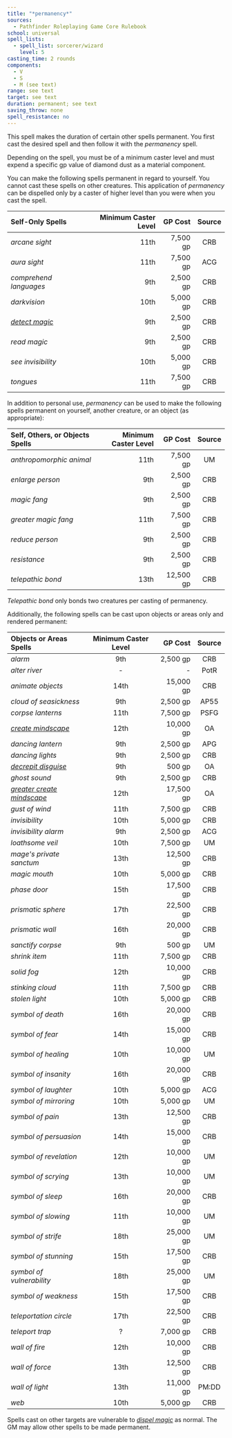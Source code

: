 ```yaml
---
title: "*permanency*"
sources:
  - Pathfinder Roleplaying Game Core Rulebook
school: universal
spell_lists:
  - spell_list: sorcerer/wizard
    level: 5
casting_time: 2 rounds
components:
  - V
  - S
  - M (see text)
range: see text
target: see text
duration: permanent; see text
saving_throw: none
spell_resistance: no
---
```


This spell makes the duration of certain other spells permanent. You first cast the desired spell and then follow it with the *permanency* spell.

Depending on the spell, you must be of a minimum caster level and must expend a specific gp value of diamond dust as a material component.

You can make the following spells permanent in regard to yourself. You cannot cast these spells on other creatures. This application of *permanency* can be dispelled only by a caster of higher level than you were when you cast the spell.

| Self-Only Spells                        | Minimum Caster Level |  GP Cost | Source |
|:----------------------------------------|---------------------:|---------:|:------:|
| *arcane sight*                          |                 11th | 7,500 gp |  CRB   |
| *aura sight*                            |                 11th | 7,500 gp |  ACG   |
| *comprehend languages*                  |                  9th | 2,500 gp |  CRB   |
| *darkvision*                            |                 10th | 5,000 gp |  CRB   |
| [*detect magic*](/spells/detect-magic/) |                  9th | 2,500 gp |  CRB   |
| *read magic*                            |                  9th | 2,500 gp |  CRB   |
| *see invisibility*                      |                 10th | 5,000 gp |  CRB   |
| *tongues*                               |                 11th | 7,500 gp |  CRB   |

In addition to personal use, *permanency* can be used to make the following spells permanent on yourself, another creature, or an object (as appropriate):

| Self, Others, or Objects Spells | Minimum Caster Level |   GP Cost | Source |
|:--------------------------------|---------------------:|----------:|:------:|
| *anthropomorphic animal*        |                 11th |  7,500 gp |   UM   |
| *enlarge person*                |                  9th |  2,500 gp |  CRB   |
| *magic fang*                    |                  9th |  2,500 gp |  CRB   |
| *greater magic fang*            |                 11th |  7,500 gp |  CRB   |
| *reduce person*                 |                  9th |  2,500 gp |  CRB   |
| *resistance*                    |                  9th |  2,500 gp |  CRB   |
| *telepathic bond*               |                 13th | 12,500 gp |  CRB   |

*Telepathic bond* only bonds two creatures per casting of permanency.

Additionally, the following spells can be cast upon objects or areas only and rendered permanent:

| Objects or Areas Spells                                         | Minimum Caster Level |   GP Cost | Source |
|:----------------------------------------------------------------|:--------------------:|----------:|:------:|
| *alarm*                                                         |         9th          |  2,500 gp |  CRB   |
| *alter river*                                                   |          -           |         - |  PotR  |
| *animate objects*                                               |         14th         | 15,000 gp |  CRB   |
| *cloud of seasickness*                                          |         9th          |  2,500 gp |  AP55  |
| *corpse lanterns*                                               |         11th         |  7,500 gp |  PSFG  |
| [*create mindscape*](/spells/create-mindscape/)                 |         12th         | 10,000 gp |   OA   |
| *dancing lantern*                                               |         9th          |  2,500 gp |  APG   |
| *dancing lights*                                                |         9th          |  2,500 gp |  CRB   |
| [*decrepit disguise*](/spells/decrepit-disguise/)               |         9th          |    500 gp |   OA   |
| *ghost sound*                                                   |         9th          |  2,500 gp |  CRB   |
| [*greater create mindscape*](/spells/greater-create-mindscape/) |         12th         | 17,500 gp |   OA   |
| *gust of wind*                                                  |         11th         |  7,500 gp |  CRB   |
| *invisibility*                                                  |         10th         |  5,000 gp |  CRB   |
| *invisibility alarm*                                            |         9th          |  2,500 gp |  ACG   |
| *loathsome veil*                                                |         10th         |  7,500 gp |   UM   |
| *mage's private sanctum*                                        |         13th         | 12,500 gp |  CRB   |
| *magic mouth*                                                   |         10th         |  5,000 gp |  CRB   |
| *phase door*                                                    |         15th         | 17,500 gp |  CRB   |
| *prismatic sphere*                                              |         17th         | 22,500 gp |  CRB   |
| *prismatic wall*                                                |         16th         | 20,000 gp |  CRB   |
| *sanctify corpse*                                               |         9th          |    500 gp |   UM   |
| *shrink item*                                                   |         11th         |  7,500 gp |  CRB   |
| *solid fog*                                                     |         12th         | 10,000 gp |  CRB   |
| *stinking cloud*                                                |         11th         |  7,500 gp |  CRB   |
| *stolen light*                                                  |         10th         |  5,000 gp |  CRB   |
| *symbol of death*                                               |         16th         | 20,000 gp |  CRB   |
| *symbol of fear*                                                |         14th         | 15,000 gp |  CRB   |
| *symbol of healing*                                             |         10th         | 10,000 gp |   UM   |
| *symbol of insanity*                                            |         16th         | 20,000 gp |  CRB   |
| *symbol of laughter*                                            |         10th         |  5,000 gp |  ACG   |
| *symbol of mirroring*                                           |         10th         |  5,000 gp |   UM   |
| *symbol of pain*                                                |         13th         | 12,500 gp |  CRB   |
| *symbol of persuasion*                                          |         14th         | 15,000 gp |  CRB   |
| *symbol of revelation*                                          |         12th         | 10,000 gp |   UM   |
| *symbol of scrying*                                             |         13th         | 10,000 gp |   UM   |
| *symbol of sleep*                                               |         16th         | 20,000 gp |  CRB   |
| *symbol of slowing*                                             |         11th         | 10,000 gp |   UM   |
| *symbol of strife*                                              |         18th         | 25,000 gp |   UM   |
| *symbol of stunning*                                            |         15th         | 17,500 gp |  CRB   |
| *symbol of vulnerability*                                       |         18th         | 25,000 gp |   UM   |
| *symbol of weakness*                                            |         15th         | 17,500 gp |  CRB   |
| *teleportation circle*                                          |         17th         | 22,500 gp |  CRB   |
| *teleport trap*                                                 |          ?           |  7,000 gp |  CRB   |
| *wall of fire*                                                  |         12th         | 10,000 gp |  CRB   |
| *wall of force*                                                 |         13th         | 12,500 gp |  CRB   |
| *wall of light*                                                 |         13th         | 11,000 gp | PM:DD  |
| *web*                                                           |         10th         |  5,000 gp |  CRB   |

Spells cast on other targets are vulnerable to [*dispel magic*](/spells/dispel-magic/) as normal. The GM may allow other spells to be made permanent.
